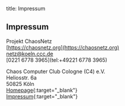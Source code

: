 title: Impressum

## Impressum
        
Projekt ChaosNetz  
[https://chaosnetz.org](https://chaosnetz.org)  
[netz@koeln.ccc.de](mailto:netz@koeln.ccc.de)  
[0221 6778 3965](tel:+49221 6778 3965) 

Chaos Computer Club Cologne (C4) e.V.  
Heliosstr. 6a  
50825 Köln  
[Homepage](https://koeln.ccc.de){:target="_blank"}  
[Impressum](https://koeln.ccc.de/impressum/index.xml){:target="_blank"}
